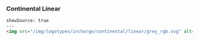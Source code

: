 ### Continental Linear

```html
showSource: true
---
<img src="/img/logotypes/incharge/continental/linear/grey_rgb.svg" alt="incharge_continental_linear_grey_rgb" />
```
